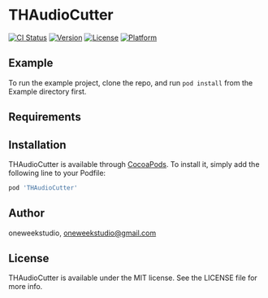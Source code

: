 # THAudioCutter

[![CI Status](https://img.shields.io/travis/oneweekstudio/THAudioCutter.svg?style=flat)](https://travis-ci.org/oneweekstudio/THAudioCutter)
[![Version](https://img.shields.io/cocoapods/v/THAudioCutter.svg?style=flat)](https://cocoapods.org/pods/THAudioCutter)
[![License](https://img.shields.io/cocoapods/l/THAudioCutter.svg?style=flat)](https://cocoapods.org/pods/THAudioCutter)
[![Platform](https://img.shields.io/cocoapods/p/THAudioCutter.svg?style=flat)](https://cocoapods.org/pods/THAudioCutter)

## Example

To run the example project, clone the repo, and run `pod install` from the Example directory first.

## Requirements

## Installation

THAudioCutter is available through [CocoaPods](https://cocoapods.org). To install
it, simply add the following line to your Podfile:

```ruby
pod 'THAudioCutter'
```

## Author

oneweekstudio, oneweekstudio@gmail.com

## License

THAudioCutter is available under the MIT license. See the LICENSE file for more info.
